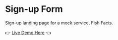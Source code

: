 # Sign-up Form

Sign-up landing page for a mock service, Fish Facts.

👉 [Live Demo Here](https://domsantini.github.io/signup-form/) 👈
